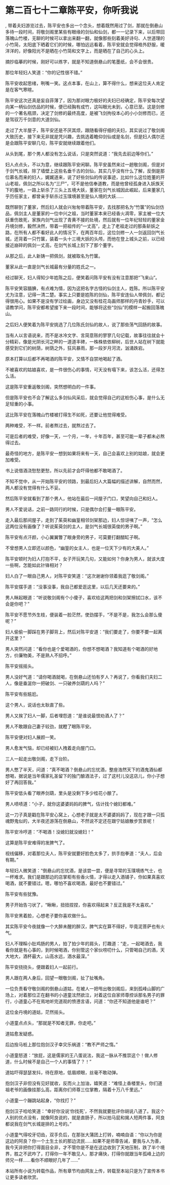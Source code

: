 # 第二百七十二章陈平安，你听我说
,  带着夫妇游览过去，陈平安也多出一个念头，想着既然用过了剑，那就在倒悬山多待一段时间，将敬剑阁里某些有眼缘的剑仙和仙剑，都一一记录下来，以后带回落魄山竹楼，无聊的时候可以拿出来翻一翻，就像那些刻着美好诗句、人世道理的小竹简，太阳底下晒着它们的时候，哪怕远远看着，陈平安就会觉得格外舒服，暖洋洋的，好像阳光不是晒在小竹简和文字上，而是晒在了自己的心头上。
   摘抄临摹的时候，刚好可以练字，就是不知道倒悬山的笔墨纸，会不会很贵。
   那位年轻妇人笑道：“你的记性很不错。”
   陈平安收起思绪，咧嘴一笑。这点本事，在山上，算不得什么，想来这位夫人肯定是在客气寒暄。
   陈平安这次还真是妄自菲薄了，因为那对眼力极好的夫妇已经确定，陈平安每次望向某一柄仙剑仿品的时候，便已经胸有成竹，这叫眼光未到，心意已至。这是剑修的一个著名瓶颈，决定了剑修的最终高度，是被飞剑拘役本心的小小剑修而已，还是驾驭万千剑意的大道剑仙。
   走过了大半屋子，陈平安还是不厌其烦，跟随看得仔细的夫妇，其实说过了敬剑阁大致历史，接下来无非就是凭兴趣，去挑选着瞻仰剑仙或是名剑，但是妇人偶尔还是会跟陈平安聊几句，陈平安就继续跟着他们。
   从头到尾，那个男人都没有怎么说话，只是突然说道：“我先去前边等你们。”
   妇人点点头，不以为意，继续跟陈平安闲聊。陈平安虽然来过一趟敬剑阁，但是对于剑气长城，除了墙壁上这些名垂千古的剑仙，其实几乎没有什么了解，反倒是那位慕名而来的妇人，娓娓道来，说了好些剑仙的传说事迹，比如什么这位姓董的开山老祖，佩剑之所以名为“三尸”，可不是他信奉道教，而是他曾经孤身进入妖族天下的腹地，一路上斩杀了三头上五境大妖，董家在剑气长城因此崛起，后来董家几乎历任家主，都曾亲手斩杀过玉璞境甚至是仙人境的大妖……
   既然聊到了董家，然后妇人就会兴匆匆带着陈平安，去找那把名为“竹箧”的仙剑仿品，佩剑主人是董家的一位中兴之祖，当时董家本来已经香火凋零，家主被一位大妖重伤致死，家族内剑气出现了青黄不接的处境，然后就有一位年纪轻轻的董家金丹境剑修，毅然决然，带着一把祖传的“一丈高”，走上了老祖走过的那条斩妖之路，在所有人都不看好此人的情况下，在两百年后，这位剑修一人一剑返回剑气长城，还背着一只竹箧，装着一头十三境大妖的头颅，而他在登上城头之前，以已经接近崩碎的佩剑一丈高，在剑气长城上刻下了那个董字。
   从那之后，此人新铸一把佩剑，就被取名为竹箧。
   董家从此一直是剑气长城最有分量的姓氏之一。
   经过聊天，妇人得知少年姓陈之后，便笑着问陈平安有没有注意那把“飞来山”。
   陈平安笑容腼腆，有点难为情，因为这把名字古怪的仙剑主人，姓陈。所以陈平安尤为注意，记得一清二楚。事实上只要是姓陈的剑仙，陈平安连仙人带佩剑，都记得很用心。如果不是没有学过绘画，身边又没有桂花岛画师那样的丹青妙手，可以请教学问，陈平安都希望接下来一段时间，能够将这些“剑仙”的模样一起搬回落魄山。
   之后妇人便笑着为陈平安挑选了几位陈氏剑仙的故人，说了那些荡气回肠的故事。
   当有人以言语说来，而不是冰冷文字、言简意赅的寥寥几句记载，故事往往就会十分精彩，像是光阴长河之畔的一道道丰碑，一株株依依柳树，后世人站在树下就能感受到它们的树荫，树荫之外，狂风暴雨，那一段岁月河流，汹涌跌宕。
   原本打算以后都不再喝酒的陈平安，又情不自禁地喝起了酒。
   不被喜欢的姑娘喜欢，是一件很伤心的事情，可天没有塌下来，该怎么活，还得怎么活。
   这是陈平安重返敬剑阁，突然想明白的一件事。
   但是陈平安也不会了解这么多剑仙风采后，就会觉得自己的这桩伤心事，是什么无足轻重的小事。
   这比陈平安在落魄山竹楼被打得生不如死，还要让他觉得难受。
   两种难受，不一样。前者熬过去，就熬过去了。
   可是后者的难受，好像一天，一个月，一年，十年百年，甚至可能一辈子都未必熬得过去。
   最奇怪的地方，是陈平安一想到如果将来有一天，自己会喜欢上别的姑娘，就会更加难受。
   书上说借酒浇愁愁更愁，所以先前才会吓得他都不敢喝酒了。
   不知不觉中，从一开始陈平安的领路，到最后妇人大篇幅的描述讲解，自然而然，两人都没有觉得有什么不妥。
   然后陈平安就看到了那个男人，他站在最后一间屋子门口，笑望向自己和妇人。
   男人不爱说话，之前一路同行的时候，只是偶尔会打量一眼陈平安。
   走入最后那间屋子，走到了茱萸和幽篁相邻剑架那边，妇人惊讶咦了一声，“怎么这两位没有画像了？听说茱萸剑的主人，是剑气长城很英俊的男子啊。”
   陈平安有点汗颜，小心翼翼瞥了眼身旁的男子，可莫要打翻醋缸子啊。
   不曾想男人立即还以颜色，“幽篁的女主人，也是一位天下少有的大美人。”
   陈平安顿时为妇人打抱不平，女子开玩笑几句，又能如何？你身为男人，就该大度一些啊，怎能如此针锋相对？
   妇人白了一眼自己男人，对陈平安笑道：“这次谢谢你领着我逛了敬剑阁。”
   陈平安摆手道：“没事没事，我自己都爱逛这里，以后几天还要来的。”
   男人眯起眼道：“听说敬剑阁有个小傻子，喜欢给这两把剑和剑架擦拭口水，该不会是你吧？”
   陈平安不愿节外生枝，便装着一脸茫然，使劲摆手，“不是不是，我怎么会那么傻呢？”
   妇人偷偷一脚踩在男子脚背上，然后对陈平安道：“我们要走了，你要不要一起离开这里？”
   男人突然问道：“看你也是个爱喝酒的，你想不想喝酒？我知道有个喝酒的好地方，价廉物美，不是熟人不招呼。”
   陈平安摇摇头。
   男人没好气道：“请你喝酒就喝，在倒悬山还怕有歹人？再说了，你看我们夫妇二人，像是垂涎你一把破剑、一只破养剑葫的人吗？”
   陈平安有些尴尬。
   这个男人，说话也太耿直了些。
   男人又挨了妇人一脚，后者埋怨道：“是谁说最恨劝酒人了？”
   男人不敢跟自己妻子较劲，就瞪了眼陈平安。
   陈平安便对妇人展颜一笑。
   男人愈发气恼，却已经被妇人拽着走向屋门口。
   三人一起走出敬剑阁，走下台阶。
   男人憋了半天，问道：“真不喝酒？倒悬山的忘忧酒，整座浩然天下的酒鬼酒仙都想喝，据说是当年儒家礼圣留下的独门酿酒法子，过了这村儿没这店儿，你小子想好了再回答我。”
   陈平安低头看了眼养剑葫，里头是没剩下多少桂花小酿了。
   男人啧啧道：“小子，就你这婆婆妈妈的脾气，估计找个媳妇都难。”
   这一刀子真是戳在陈平安心窝上，心想老子就是太不婆婆妈妈了，现在才跟一只孤魂野鬼似的，大半夜还游荡在倒悬山，不然说不定还在跟宁姑娘散步赏景呢！
   陈平安冷哼道：“不喝酒！没媳妇就没媳妇！”
   这算是陈平安难得的发脾气了。
   视线偏移，对着那位夫人，陈平安就要好脸色太多了，拱手抱拳道：“夫人，后会有期。”
   年轻妇人微笑道：“倒悬山的忘忧酒，是该尝一尝，便是寻常的玉璞境练气士，也一杯难求。我们是跟那边的店掌柜有些香火情，才得以走入酒铺子，你如果真喜欢喝酒，就不要错过。嗯，哪怕不喜欢喝酒，最好也不要错过。”
   陈平安有些犹豫。
   男子开始告刁状了，“瞅瞅，扭扭捏捏，你喜欢得起来？反正我是不太喜欢。”
   陈平安黑着脸，心想老子要你喜欢做什么。
   其实陈平安今夜就像一个大醉未醒的醉汉，脾气实在算不得好，毕竟泥菩萨也有火气。
   妇人不理睬小肚鸡肠的男人，拍了拍少年的肩头，打趣道：“走，一起喝酒去，我看你就是有心事的，到时候喝酒，你别管这个家伙唠叨什么，只管喝自己的酒，天大地大，酒杯最大，山高水远，酒水最深。”
   陈平安挠挠头，便跟着妇人一起前行。
   男人跟在两人身后，回望一眼敬剑阁，扯了扯嘴角。
   一位负责看守敬剑阁的倒悬山道姑，在被人一把甩出敬剑阁后，来到孤峰山脚的广场上，对着那位正在翻书的小道童泫然欲泣，对着这位自家师尊控诉那名男子的罪行，小道童心不在焉地听完道观的愤懑言语，问道：“你还不知道他是谁吧？”
   这位金丹境的道姑，茫然摇头。
   小道童点点头，“那就是不知者无罪，你走吧。”
   道姑愈发疑惑。
   后边拴马桩上那位抱剑汉子幸灾乐祸道：“教不严师之惰。”
   小道童怒道：“放屁，这是儒家的王八蛋说法，我这一脉从不推崇这个！做人修道，什么时候不是自己一个人的事情了？！”
   道姑吓得瑟瑟发抖，待在原地，低眉顺眼，丝毫不敢动弹。
   抱剑汉子非但没有见好就收，反而火上加油，嬉笑道：“难怪上香楼里头，你们道祖老爷的画像挂那么高，距离你们师尊三位掌教，隔着十万八千里远。”
   小道童一个蹦跳站起身，“你找打？”
   抱剑汉子哈哈笑道：“幸好你没说‘你找死’，不然我就要批评你胡说八道了。我这个人别的优点没有，就像阿良说的，就是直肠子，所以拍马屁和揭人短两件事，阿良都说我在剑气长城是排的上号的。”
   小道童气得咬牙切齿，双手负后，在那张大蒲团上打转，喃喃自语：“你以为你是这边的阿良？你一个土生土长的那边流民……如果不是师尊告诫，要我与人为善，我今天非把你打得面目全非，才不管你是不是在这边收到了天地压制，跌了半个境界，胜之不武咋了，打得你一年不敢见人，那才痛快，打得你就跟当年孤峰上边的师兄一样……看你不顺眼好几年了……”
  本站所有小说为转载作品，所有章节均由网友上传，转载至本站只是为了宣传本书让更多读者欣赏。